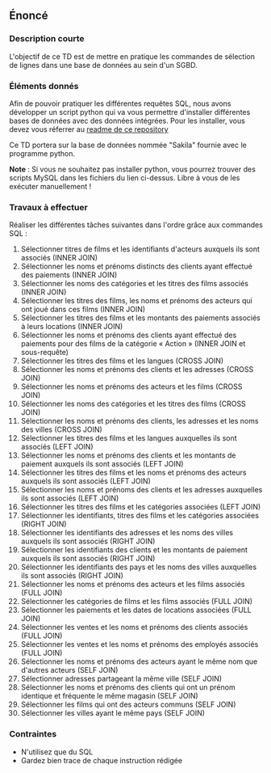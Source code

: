 ## Énoncé

### Description courte

L'objectif de ce TD est de mettre en pratique les commandes de sélection de lignes dans une base de données au sein d'un SGBD.

### Éléments donnés 

Afin de pouvoir pratiquer les différentes requêtes SQL, nous avons développer un script python qui va vous permettre d'installer différentes bases de données avec des données intégrées. Pour les installer, vous devez vous réferrer au <a href="https://github.com/Microleadoff/database-installer-py" title="repository du code python d'installation des bases de données" target="_blank">readme de ce repository</a>

Ce TD portera sur la base de données nommée "Sakila" fournie avec le programme python.

**Note** : Si vous ne souhaitez pas installer python, vous pourrez trouver des scripts MySQL dans les fichiers du lien ci-dessus. Libre à vous de les exécuter manuellement !

### Travaux à effectuer

Réaliser les différentes tâches suivantes dans l'ordre grâce aux commandes SQL :

1. Sélectionner titres de films et les identifiants d'acteurs auxquels ils sont associés (INNER JOIN)
2. Sélectionner les noms et prénoms distincts des clients ayant effectué des paiements (INNER JOIN)
3. Sélectionner les noms des catégories et les titres des films associés (INNER JOIN)
4. Sélectionner les titres des films, les noms et prénoms des acteurs qui ont joué dans ces films (INNER JOIN)
5. Sélectionner les titres des films et les montants des paiements associés à leurs locations (INNER JOIN)
6. Sélectionner les noms et prénoms des clients ayant effectué des paiements pour des films de la catégorie « Action » (INNER JOIN et sous-requête)
7. Sélectionner  les titres des films et les langues (CROSS JOIN)
8. Sélectionner les noms et prénoms des clients et les adresses (CROSS JOIN)
9. Sélectionner les noms et prénoms des acteurs et les films (CROSS JOIN)
10. Sélectionner les noms des catégories et les titres des films (CROSS JOIN)
11. Sélectionner les noms et prénoms des clients, les adresses et les noms des villes (CROSS JOIN)
12. Sélectionner les titres des films et les langues auxquelles ils sont associés (LEFT JOIN)
13. Sélectionner les noms et prénoms des clients et les montants de paiement auxquels ils sont associés (LEFT JOIN)
14. Sélectionner les titres des films et les noms et prénoms des acteurs auxquels ils sont associés (LEFT JOIN)
15. Sélectionner les noms et prénoms des clients et les adresses auxquelles ils sont associés (LEFT JOIN)
16. Sélectionner les titres des films et les catégories associées (LEFT JOIN)
17. Sélectionner les identifiants, titres des films et les catégories associées (RIGHT JOIN)
18. Sélectionner les identifiants des adresses et les noms des villes auxquels ils sont associés (RIGHT JOIN)
19. Sélectionner les identifiants des clients et les montants de paiement auxquels ils sont associés (RIGHT JOIN)
20. Sélectionner les identifiants des pays et les noms des villes auxquelles ils sont associés (RIGHT JOIN)
21. Sélectionner les noms et prénoms des acteurs et les films associés (FULL JOIN)
22. Sélectionner les catégories de films et les films associés (FULL JOIN)
23. Sélectionner les paiements et les dates de locations associées (FULL JOIN)
24. Sélectionner les ventes et les noms et prénoms des clients associés (FULL JOIN)
25. Sélectionner les ventes et les noms et prénoms des employés associés (FULL JOIN)
26. Sélectionner les noms et prénoms des acteurs ayant le même nom que d'autres acteurs (SELF JOIN)
27. Sélectionner adresses partageant la même ville (SELF JOIN)
28. Sélectionner les noms et prénoms des clients qui ont un prénom identique et fréquente le même magasin (SELF JOIN)
29. Sélectionner les films qui ont des acteurs communs (SELF JOIN)
30. Sélectionner les villes ayant le même pays (SELF JOIN)

### Contraintes

- N'utilisez que du SQL
- Gardez bien trace de chaque instruction rédigée